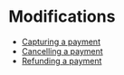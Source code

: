 <!-- START_METADATA
---
title: Payment states
id: payment-states
pagination_prev: APIs/epayment-api/getting-started
pagination_next: APIs/epayment-api/modifications/capture
sidebar_label: Modifications
sidebar_position: 30
---
END_METADATA -->

# Modifications

* [Capturing a payment](capture.md)
* [Cancelling a payment](cancel.md)
* [Refunding a payment](refund.md)
